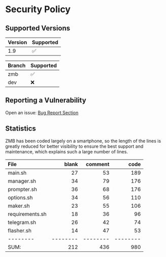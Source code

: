 # Security Policy

## Supported Versions

| Version | Supported          |
| ------- | ------------------ |
| 1.9     | :white_check_mark: |

| Branch | Supported          |
| ------ | ------------------ |
| zmb    | :white_check_mark: |
| dev    | :x:                |

## Reporting a Vulnerability

Open an issue: [Bug Report Section](https://github.com/grm34/ZenMaxBuilder/issues/new/choose)

## Statistics

ZMB has been coded largely on a smartphone, so the length of the lines is greatly reduced for better visibility to ensure the best support and maintenance, which explains such a large number of lines.

| File            |    blank |  comment |     code |
| :-------------- | -------: | -------: | -------: |
| main.sh         |       27 |       53 |      189 |
| manager.sh      |       34 |       79 |      176 |
| prompter.sh     |       36 |       68 |      176 |
| options.sh      |       34 |       56 |      110 |
| maker.sh        |       23 |       55 |      106 |
| requirements.sh |       18 |       36 |       96 |
| telegram.sh     |       26 |       42 |       74 |
| flasher.sh      |       14 |       47 |       53 |
| --------        | -------- | -------- | -------- |
| SUM:            |      212 |      436 |      980 |
